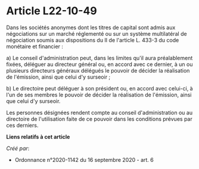 # Article L22-10-49

Dans les sociétés anonymes dont les titres de capital sont admis aux négociations sur un marché réglementé ou sur un système
multilatéral de négociation soumis aux dispositions du II de l'article L. 433-3 du code monétaire et financier :

a) Le conseil d'administration peut, dans les limites qu'il aura préalablement fixées, déléguer au directeur général ou, en
accord avec ce dernier, à un ou plusieurs directeurs généraux délégués le pouvoir de décider la réalisation de l'émission,
ainsi que celui d'y surseoir ;

b) Le directoire peut déléguer à son président ou, en accord avec celui-ci, à l'un de ses membres le pouvoir de décider la
réalisation de l'émission, ainsi que celui d'y surseoir.

Les personnes désignées rendent compte au conseil d'administration ou au directoire de l'utilisation faite de ce pouvoir dans
les conditions prévues par ces derniers.

**Liens relatifs à cet article**

_Créé par_:

  - Ordonnance n°2020-1142 du 16 septembre 2020 - art. 6
